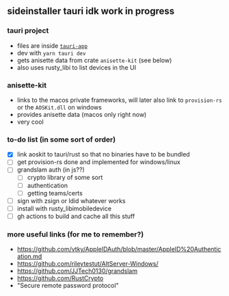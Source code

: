 ## sideinstaller tauri idk work in progress

### tauri project

- files are inside [`tauri-app`](./tauri-app/)
- dev with `yarn tauri dev`
- gets anisette data from crate `anisette-kit` (see below)
- also uses rusty_libi to list devices in the UI

### anisette-kit

- links to the macos private frameworks, will later also link to `provision-rs` or the `AOSKit.dll` on windows
- provides anisette data (macos only right now)
- very cool

### to-do list (in some sort of order)

- [x] link aoskit to tauri/rust so that no binaries have to be bundled
- [ ] get provision-rs done and implemented for windows/linux
- [ ] grandslam auth (in js??)
  - [ ] crypto library of some sort
  - [ ] authentication
  - [ ] getting teams/certs
- [ ] sign with zsign or ldid whatever works
- [ ] install with rusty_libimobiledevice
- [ ] gh actions to build and cache all this stuff

### more useful links (for me to remember?)

- <https://github.com/vtky/AppleIDAuth/blob/master/AppleID%20Authentication.md>
- <https://github.com/rileytestut/AltServer-Windows/>
- <https://github.com/JJTech0130/grandslam>
- <https://github.com/RustCrypto>
- "Secure remote password protocol"
